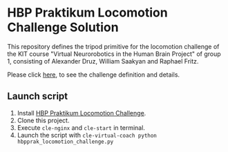 # HBP Praktikum Locomotion Challenge Solution
This repository defines the tripod primitive for the locomotion challenge of the KIT course "Virtual Neurorobotics in the Human Brain Project" of group 1, consisting of Alexander Druz, William Saakyan and Raphael Fritz. 

Please click [here](https://github.com/HBPNeurorobotics/hbpprak_locomotion), to see the challenge definition and details.

## Launch script
1. Install [HBP Praktikum Locomotion Challenge](https://github.com/HBPNeurorobotics/hbpprak_locomotion).
2. Clone this project.
3. Execute ```cle-nginx``` and ```cle-start``` in terminal.
4. Launch the script with ```cle-virtual-coach python hbpprak_locomotion_challenge.py```
